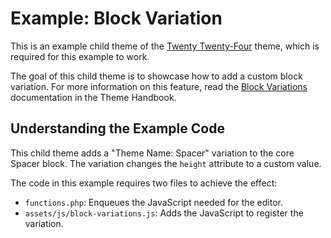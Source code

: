 # Example: Block Variation

This is an example child theme of the [Twenty Twenty-Four](https://wordpress.org/themes/twentytwentyfour/) theme, which is required for this example to work.

The goal of this child theme is to showcase how to add a custom block variation. For more information on this feature, read the [Block Variations](https://developer.wordpress.org/themes/features/block-variations/) documentation in the Theme Handbook.

## Understanding the Example Code

This child theme adds a "Theme Name: Spacer" variation to the core Spacer block. The variation changes the `height` attribute to a custom value.

The code in this example requires two files to achieve the effect:

- `functions.php`: Enqueues the JavaScript needed for the editor.
- `assets/js/block-variations.js`: Adds the JavaScript to register the variation.
